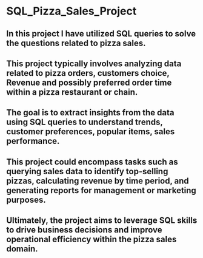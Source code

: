# SQL_Pizza_Sales_Project

## In this project I have utilized SQL queries to solve the questions related to pizza sales. 
## This  project typically involves analyzing data related to pizza orders, customers choice, Revenue and possibly preferred order time within a pizza restaurant or chain. 
## The goal is to extract insights from the data using SQL queries to understand trends, customer preferences, popular items, sales performance. 
## This project could encompass tasks such as querying sales data to identify top-selling pizzas, calculating revenue by time period, and generating reports for management or marketing purposes. 
## Ultimately, the project aims to leverage SQL skills to drive business decisions and improve operational efficiency within the pizza sales domain.

